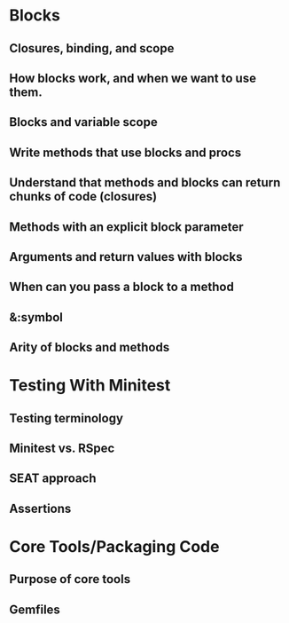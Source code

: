# Blocks

## Closures, binding, and scope
## How blocks work, and when we want to use them.
## Blocks and variable scope
## Write methods that use blocks and procs
## Understand that methods and blocks can return chunks of code (closures)
## Methods with an explicit block parameter
## Arguments and return values with blocks
## When can you pass a block to a method
## &:symbol
## Arity of blocks and methods

# Testing With Minitest
## Testing terminology
## Minitest vs. RSpec
## SEAT approach
## Assertions

# Core Tools/Packaging Code
## Purpose of core tools
## Gemfiles